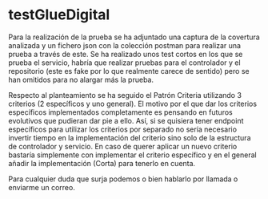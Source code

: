 # testGlueDigital

Para la realización de la prueba se ha adjuntado una captura de la covertura analizada y un fichero json con la colección postman para realizar una prueba a través de este. Se ha realizado unos test cortos en los que se prueba el servicio, habría que realizar pruebas para el controlador y el repositorio (este es fake por lo que realmente carece de sentido) pero se han omitidos para no alargar más la prueba.

Respecto al planteamiento se ha seguido el Patrón Criteria utilizando 3 criterios (2 específicos y uno general). El motivo por el que dar los criterios específicos implementados completamente es pensando en futuros evolutivos que pudieran dar pie a ello. Así, si se quisiera tener endpoint específicos para utilizar los criterios por separado no sería necesario invertir tiempo en la implementación del criterio sino solo de la estructura de controlador y servicio. En caso de querer aplicar un nuevo criterio bastaría simplemente con implementar el criterio específico y en el general añadir la implementación (Corta) para tenerlo en cuenta.

Para cualquier duda que surja podemos o bien hablarlo por llamada o enviarme un correo.
